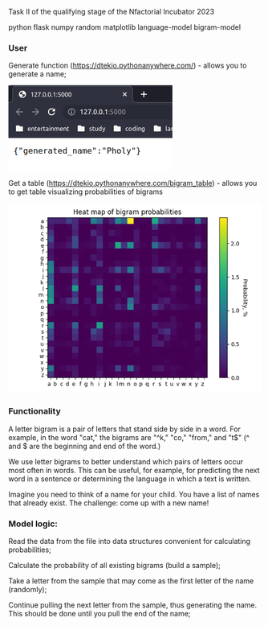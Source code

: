 Task II of the qualifying stage of the Nfactorial Incubator 2023

python flask numpy random matplotlib language-model bigram-model

### **User**
Generate function (https://dtekio.pythonanywhere.com/) - allows you to generate a name;

![Name Generation image](function.png "Name Generation")


Get a table (https://dtekio.pythonanywhere.com/bigram_table) - allows you to get table visualizing probabilities of bigrams

![Probabilities table image](bigram_t.png "Probabilities table")

### **Functionality**
A letter bigram is a pair of letters that stand side by side in a word. For example, in the word "cat," the bigrams are "^k," "co," "from," and "t$" (^ and $ are the beginning and end of the word.)

We use letter bigrams to better understand which pairs of letters occur most often in words. This can be useful, for example, for predicting the next word in a sentence or determining the language in which a text is written.

Imagine you need to think of a name for your child. You have a list of names that already exist. The challenge: come up with a new name!

### **Model logic:**
Read the data from the file into data structures convenient for calculating probabilities;

Calculate the probability of all existing bigrams (build a sample);

Take a letter from the sample that may come as the first letter of the name (randomly);

Continue pulling the next letter from the sample, thus generating the name. This should be done until you pull the end of the name;